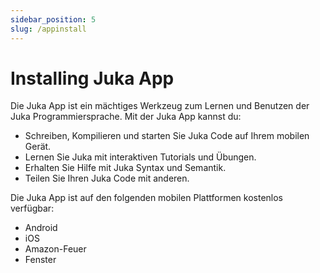 ```yaml
---
sidebar_position: 5
slug: /appinstall
---
```


# Installing Juka App

Die Juka App ist ein mächtiges Werkzeug zum Lernen und Benutzen der Juka Programmiersprache. Mit der Juka App kannst du:

* Schreiben, Kompilieren und starten Sie Juka Code auf Ihrem mobilen Gerät.
* Lernen Sie Juka mit interaktiven Tutorials und Übungen.
* Erhalten Sie Hilfe mit Juka Syntax und Semantik.
* Teilen Sie Ihren Juka Code mit anderen.

Die Juka App ist auf den folgenden mobilen Plattformen kostenlos verfügbar:

* Android
* iOS
* Amazon-Feuer
* Fenster